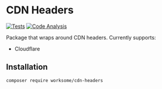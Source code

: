 # CDN Headers

[![Tests](https://github.com/worksome/cdn-headers/actions/workflows/tests.yml/badge.svg)](https://github.com/worksome/cdn-headers/actions/workflows/tests.yml)
[![Code Analysis](https://github.com/worksome/cdn-headers/actions/workflows/code-analysis.yml/badge.svg)](https://github.com/worksome/cdn-headers/actions/workflows/code-analysis.yml)

Package that wraps around CDN headers. Currently supports:

- Cloudflare

## Installation

```bash
composer require worksome/cdn-headers
```
